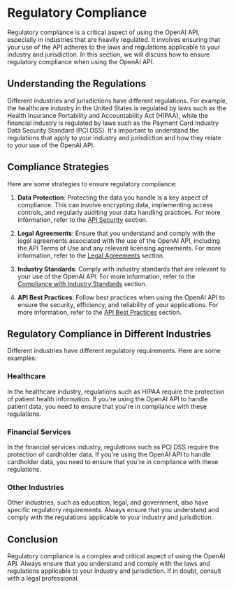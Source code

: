 # Regulatory Compliance

Regulatory compliance is a critical aspect of using the OpenAI API, especially in industries that are heavily regulated. It involves ensuring that your use of the API adheres to the laws and regulations applicable to your industry and jurisdiction. In this section, we will discuss how to ensure regulatory compliance when using the OpenAI API.

## Understanding the Regulations

Different industries and jurisdictions have different regulations. For example, the healthcare industry in the United States is regulated by laws such as the Health Insurance Portability and Accountability Act (HIPAA), while the financial industry is regulated by laws such as the Payment Card Industry Data Security Standard (PCI DSS). It's important to understand the regulations that apply to your industry and jurisdiction and how they relate to your use of the OpenAI API.

## Compliance Strategies

Here are some strategies to ensure regulatory compliance:

1. **Data Protection**: Protecting the data you handle is a key aspect of compliance. This can involve encrypting data, implementing access controls, and regularly auditing your data handling practices. For more information, refer to the [API Security](API_Security.md) section.

2. **Legal Agreements**: Ensure that you understand and comply with the legal agreements associated with the use of the OpenAI API, including the API Terms of Use and any relevant licensing agreements. For more information, refer to the [Legal Agreements](Legal_Agreements.md) section.

3. **Industry Standards**: Comply with industry standards that are relevant to your use of the OpenAI API. For more information, refer to the [Compliance with Industry Standards](Compliance_with_Industry_Standards.md) section.

4. **API Best Practices**: Follow best practices when using the OpenAI API to ensure the security, efficiency, and reliability of your applications. For more information, refer to the [API Best Practices](API_Best_Practices.md) section.

## Regulatory Compliance in Different Industries

Different industries have different regulatory requirements. Here are some examples:

### Healthcare

In the healthcare industry, regulations such as HIPAA require the protection of patient health information. If you're using the OpenAI API to handle patient data, you need to ensure that you're in compliance with these regulations.

### Financial Services

In the financial services industry, regulations such as PCI DSS require the protection of cardholder data. If you're using the OpenAI API to handle cardholder data, you need to ensure that you're in compliance with these regulations.

### Other Industries

Other industries, such as education, legal, and government, also have specific regulatory requirements. Always ensure that you understand and comply with the regulations applicable to your industry and jurisdiction.

## Conclusion

Regulatory compliance is a complex and critical aspect of using the OpenAI API. Always ensure that you understand and comply with the laws and regulations applicable to your industry and jurisdiction. If in doubt, consult with a legal professional.
